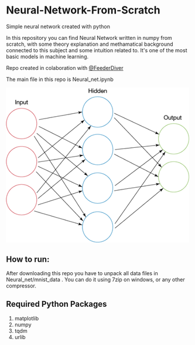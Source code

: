 # Neural-Network-From-Scratch
Simple neural network created with python


In this repository you can find Neural Network written in numpy from scratch, with some theory explanation and methamatical background
connected to this subject and some intuition related to. It's one of the most basic models in machine learning.

Repo created in colaboration with [@FeederDiver](https://github.com/FeederDiver)

The main file in this repo is Neural_net.ipynb

<img src="Neural_net/neural_net.jpg" alt="drawing" width="500px"/>

## How to run:
After downloading this repo you have to unpack all data files in Neural_net/mnist_data . You can do it using 7zip on windows, or any other compressor.

## Required Python Packages
1. matplotlib
2. numpy
3. tqdm
4. urlib
